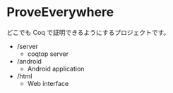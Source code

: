 ProveEverywhere
===============

どこでも Coq で証明できるようにするプロジェクトです。

- /server
  - coqtop server
- /android
  - Android application
- /html
  - Web interface
